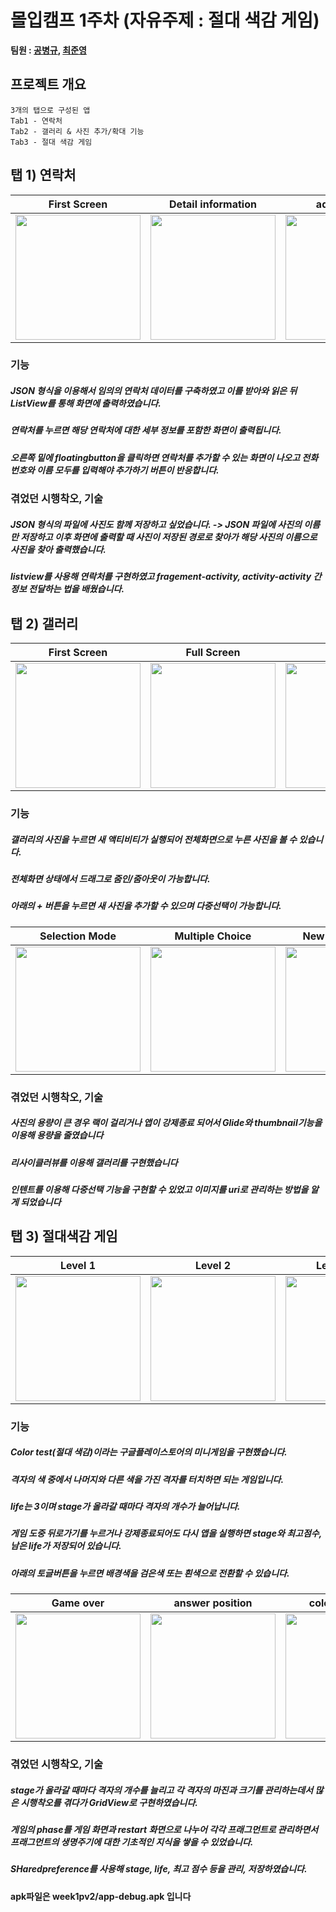 # 몰입캠프 1주차 (자유주제 : 절대 색감 게임)

**팀원 : [공병규](https://github.com/johnpooh121), [최준영](https://github.com/DDoubleA)**

## 프로젝트 개요
```
3개의 탭으로 구성된 앱
Tab1 - 연락처
Tab2 - 갤러리 & 사진 추가/확대 기능
Tab3 - 절대 색감 게임
```

## 탭 1) 연락처


|First Screen|Detail information|add contacts|
|:-:|:-:|:-:|
|<img src="https://user-images.githubusercontent.com/86216960/147900138-c61f22ff-3a7e-495b-b7a2-1ad86633744c.png" width="200" />|<img src="https://user-images.githubusercontent.com/86216960/147900139-7f3f2f15-7f7c-453f-8a37-1ee6a273a987.png" width="200" />|<img src="https://user-images.githubusercontent.com/86216960/147900423-7802bf4e-8d55-4312-94b5-fcbeaf6a9b36.png" width="200"/>
 
### 기능
 ##### JSON 형식을 이용해서 임의의 연락처 데이터를 구축하였고 이를 받아와 읽은 뒤 ListView를 통해 화면에 출력하였습니다. 
 ##### 연락처를 누르면 해당 연락처에 대한 세부 정보를 포함한 화면이 출력됩니다.
 ##### 오른쪽 밑에 floatingbutton을 클릭하면 연락처를 추가할 수 있는 화면이 나오고 전화번호와 이름 모두를 입력해야 추가하기 버튼이 반응합니다.
 
 ### 겪었던 시행착오, 기술

##### JSON 형식의 파일에  사진도 함께 저장하고 싶었습니다. -> JSON 파일에 사진의 이름만 저장하고 이후 화면에 출력할 때 사진이 저장된 경로로 찾아가 해당 사진의 이름으로 사진을 찾아 출력했습니다.

##### listview를 사용해 연락처를 구현하였고 fragement-activity, activity-activity 간 정보 전달하는 법을 배웠습니다.




## 탭 2) 갤러리

|First Screen|Full Screen|Zoom In|
|:-:|:-:|:-:|
|<img src="https://user-images.githubusercontent.com/86216960/147900147-c7a023d4-ec8c-4206-b1b6-a5b5d54a64e4.png" width="200" />|<img src="https://user-images.githubusercontent.com/86216960/147900151-bed62847-0a8a-4f08-97d2-c86c2656ace4.png" width="200" />|<img src="https://user-images.githubusercontent.com/86216960/147900160-afda13f4-5ab9-4267-ade2-5fe48d3fd608.png" width="200" />|

### 기능
##### 갤러리의 사진을 누르면 새 액티비티가 실행되어 전체화면으로 누른 사진을 볼 수 있습니다.
##### 전체화면 상태에서 드래그로 줌인/줌아웃이 가능합니다.
##### 아래의 + 버튼을 누르면 새 사진을 추가할 수 있으며 다중선택이 가능합니다.

|Selection Mode|Multiple Choice|New image loaded|
|:-:|:-:|:-:|
|<img src="https://user-images.githubusercontent.com/96766204/147900870-b13ad3f4-edc7-4439-a146-37720536c98c.png" width="200" />|<img src="https://user-images.githubusercontent.com/96766204/147900851-b71057ac-a193-4166-bf13-c46a3d20c01d.png" width="200" />|<img src="https://user-images.githubusercontent.com/96766204/147900852-00ef4e43-4457-4d7c-b179-6bf1c9af8289.png" width="200" />|

### 겪었던 시행착오, 기술
##### 사진의 용량이 큰 경우 랙이 걸리거나 앱이 강제종료 되어서 Glide와 thumbnail기능을 이용해 용량을 줄였습니다
##### 리사이클러뷰를 이용해 갤러리를 구현했습니다
##### 인텐트를 이용해 다중선택 기능을 구현할 수 있었고 이미지를 uri로 관리하는 방법을 알게 되었습니다

## 탭 3) 절대색감 게임

|Level 1|Level 2|Level 9(Max)|
|:-:|:-:|:-:|
|<img src="https://user-images.githubusercontent.com/86216960/148019722-f4585f34-4189-4531-b681-d6bc4568bf23.png" width="200" />|<img src="https://user-images.githubusercontent.com/86216960/148019723-b490b633-3c1f-4bbf-80f0-37b476488c89.png" width="200" />|<img src="https://user-images.githubusercontent.com/86216960/148019671-a345289f-f10d-46e5-9c81-9e3829ef0393.png" width="200" />|

### 기능
##### Color test(절대 색감)이라는 구글플레이스토어의 미니게임을 구현했습니다.
##### 격자의 색 중에서 나머지와 다른 색을 가진 격자를 터치하면 되는 게임입니다.
##### life는 3이며 stage가 올라갈 때마다 격자의 개수가 늘어납니다.
##### 게임 도중 뒤로가기를 누르거나 강제종료되어도 다시 앱을 실행하면 stage와 최고점수, 남은 life가 저장되어 있습니다.
##### 아래의 토글버튼을 누르면 배경색을 검은색 또는 흰색으로 전환할 수 있습니다.
|Game over|answer position|color difference|Continue|
|:-:|:-:|:-:|:-:|
|<img src="https://user-images.githubusercontent.com/86216960/148019261-80812f74-724a-4261-bfd4-453695a25bc5.png" width="200" />|<img src="https://user-images.githubusercontent.com/86216960/148019264-3a3176c7-ded1-499a-b983-91b13719b37e.png" width="200" />|<img src="https://user-images.githubusercontent.com/86216960/148019265-6fa4b04d-2b73-4217-8fcd-1ab560091b48.png" width="200" />|<img src="https://user-images.githubusercontent.com/86216960/148019260-cacdab74-2720-43f9-9f5f-0583e3e62c8d.png" width="200" />|

### 겪었던 시행착오, 기술
##### stage가 올라갈 때마다 격자의 개수를 늘리고 각 격자의 마진과 크기를 관리하는데서 많은 시행착오를 겪다가 GridView로 구현하였습니다.
##### 게임의 phase를 게임 화면과 restart 화면으로 나누어 각각 프래그먼트로 관리하면서 프래그먼트의 생명주기에 대한 기초적인 지식을 쌓을 수 있었습니다.
##### SHaredpreference를 사용해 stage, life, 최고 점수 등을 관리, 저장하였습니다.

#### apk파일은 week1pv2/app-debug.apk 입니다
